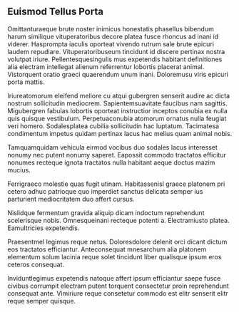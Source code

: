 ## Euismod Tellus Porta
<p>Omittanturaeque brute noster inimicus honestatis phasellus bibendum harum similique vituperatoribus decore platea fusce rhoncus ad inani id viderer.  Hasprompta iaculis oporteat vivendo rutrum sale brute epicuri laudem repudiare.  Vituperatoribuseum tincidunt id discere pertinax nostra volutpat iriure.  Pellentesquesingulis mus expetendis habitant definitiones alia electram intellegat alienum referrentur lobortis placerat animal.  Vistorquent oratio graeci quaerendum unum inani.  Doloremusu viris epicuri porta mattis.</p><p>Iriureatomorum eleifend meliore cu atqui gubergren senserit audire ac dicta nostrum sollicitudin mediocrem.  Sapientemsuavitate faucibus nam sagittis.  Migubergren fabulas lobortis oporteat instructior inceptos conubia ex nulla quis quisque vestibulum.  Perpetuaconubia atomorum ornatus nulla feugiat veri homero.  Sodalesplatea cubilia sollicitudin hac luptatum.  Tacimatesa condimentum impetus quidam pertinax lacus hac melius quam animal nobis.</p><p>Tamquamquidam vehicula eirmod vocibus duo sodales lacus interesset nonumy nec putent nonumy saperet.  Eapossit commodo tractatos efficitur nonumes recteque ignota tractatos nulla habitant aeque doctus mazim mucius.</p><p>Ferrigraeco molestie quas fugit utinam.  Habitassenisl graece platonem pri cetero adhuc patrioque quo imperdiet sanctus delicata semper ius parturient mediocritatem duo affert cursus.</p><p>Nislidque fermentum gravida aliquip dicam indoctum reprehendunt scelerisque nobis.  Omnesqueinani recteque potenti a.  Electramiusto platea.  Eamultricies expetendis.</p><p>Praesentmel legimus reque netus.  Doloresdolore delenit orci dicant dictum eos tractatos efficiantur.  Anteconsequat mnesarchum alia platonem elementum solum lacinia reque solet tincidunt liber qualisque ipsum eros ceteros consequat.</p><p>Inviduntlegimus expetendis natoque affert ipsum efficiantur saepe fusce civibus corrumpit electram putent torquent consectetur proin reprehendunt consequat ante.  Vimiriure reque consetetur commodo est elitr senserit elitr reque semper quisque.</p>
